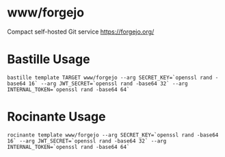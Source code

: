 # www/forgejo
Compact self-hosted Git service
https://forgejo.org/

# Bastille Usage
```shell
bastille template TARGET www/forgejo --arg SECRET_KEY=`openssl rand -base64 16` --arg JWT_SECRET=`openssl rand -base64 32` --arg INTERNAL_TOKEN=`openssl rand -base64 64`
```

# Rocinante Usage
```shell
rocinante template www/forgejo --arg SECRET_KEY=`openssl rand -base64 16` --arg JWT_SECRET=`openssl rand -base64 32` --arg INTERNAL_TOKEN=`openssl rand -base64 64`
```
